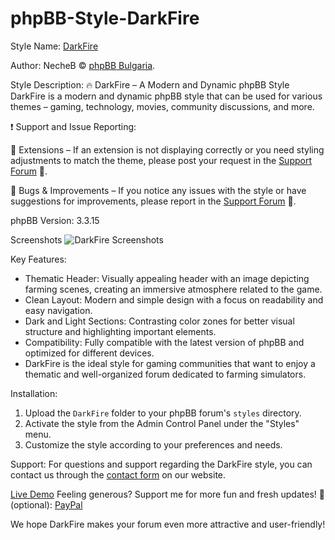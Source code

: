 # phpBB-Style-DarkFire


Style Name: [DarkFire]([https://phpbb-bg.info/forums/viewtopic.php?t=1679](https://phpbb-bg.info/forums/viewtopic.php?t=1679))

Author: NecheB © [phpBB Bulgaria](https://phpbb-bg.info/).

Style Description: 
🔥 DarkFire – A Modern and Dynamic phpBB Style
DarkFire is a modern and dynamic phpBB style that can be used for various themes – gaming, technology, movies, community discussions, and more.

❗ Support and Issue Reporting:

🔹 Extensions – If an extension is not displaying correctly or you need styling adjustments to match the theme, please post your request in the [Support Forum](https://phpbb-bg.info/forums/viewforum.php?f=80) 🚀.

🔹 Bugs & Improvements – If you notice any issues with the style or have suggestions for improvements, please report in the [Support Forum](https://phpbb-bg.info/forums/viewforum.php?f=80) 🚀.

phpBB Version: 3.3.15

Screenshots
![DarkFire Screenshots](https://i.imgur.com/zh9iJRR.png)

Key Features:
- Thematic Header: Visually appealing header with an image depicting farming scenes, creating an immersive atmosphere related to the game.
- Clean Layout: Modern and simple design with a focus on readability and easy navigation.
- Dark and Light Sections: Contrasting color zones for better visual structure and highlighting important elements.
- Compatibility: Fully compatible with the latest version of phpBB and optimized for different devices.
- DarkFire is the ideal style for gaming communities that want to enjoy a thematic and well-organized forum dedicated to farming simulators.

Installation:
1. Upload the `DarkFire` folder to your phpBB forum's `styles` directory.
2. Activate the style from the Admin Control Panel under the "Styles" menu.
3. Customize the style according to your preferences and needs.

Support:
For questions and support regarding the DarkFire style, you can contact us through the [contact form](https://phpbb-bg.info/forums/memberlist.php?mode=contactadmin) on our website.

[Live Demo](https://demo.phpbb-bg.info/index.php?style=49)
Feeling generous? Support me for more fun and fresh updates! 🎉 (optional): [PayPal](https://paypal.me/TechFixKENT)

We hope DarkFire makes your forum even more attractive and user-friendly!

